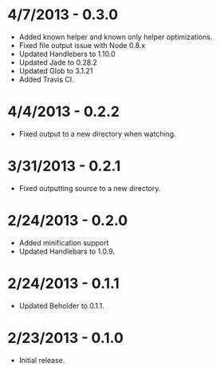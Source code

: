 4/7/2013 - 0.3.0
=================
* Added known helper and known only helper optimizations.
* Fixed file output issue with Node 0.8.x
* Updated Handlebers to 1.10.0
* Updated Jade to 0.28.2
* Updated Glob to 3.1.21
* Added Travis CI.

4/4/2013 - 0.2.2
==================
* Fixed output to a new directory when watching.

3/31/2013 - 0.2.1
==================
* Fixed outputting source to a new directory.

2/24/2013 - 0.2.0
==================
* Added minification support
* Updated Handlebars to 1.0.9.

2/24/2013 - 0.1.1
==================
* Updated Beholder to 0.1.1.

2/23/2013 - 0.1.0
==================
* Initial release.
